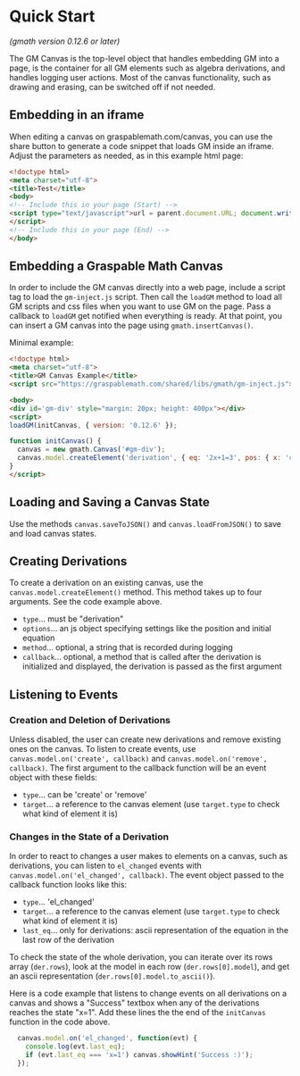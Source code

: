 # Quick Start

*(gmath version 0.12.6 or later)*

The GM Canvas is the top-level object that handles embedding GM into a page, is the container for all GM elements such as algebra derivations, and handles logging user actions. Most of the canvas functionality, such as drawing and erasing, can be switched off if not needed.

## Embedding in an iframe

When editing a canvas on graspablemath.com/canvas, you can use the share button to generate a code snippet that loads GM inside an iframe. Adjust the parameters as needed, as in this example html page:

```html
<!doctype html>
<meta charset="utf-8">
<title>Test</title>
<body>
<!-- Include this in your page (Start) -->
<script type="text/javascript">url = parent.document.URL; document.write('<iframe style="border: none" src=\'https://graspablemath.com/canvas/embed.html?load=_e0df6d1a59896f82&options={"use_toolbar": false, "vertical_scroll": false }&parent_url='+url+'\' width=100% height=400px></iframe>')
</script>
<!-- Include this in your page (End) -->
</body>
```

## Embedding a Graspable Math Canvas

In order to include the GM canvas directly into a web page, include a script tag to load the `gm-inject.js` script. Then call the `loadGM` method to load all GM scripts and css files when you want to use GM on the page. Pass a callback to `loadGM` get notified when everything is ready. At that point, you can insert a GM canvas into the page using `gmath.insertCanvas()`.

Minimal example:

```html
<!doctype html>
<meta charset="utf-8">
<title>GM Canvas Example</title>
<script src="https://graspablemath.com/shared/libs/gmath/gm-inject.js"></script>

<body>
<div id='gm-div' style="margin: 20px; height: 400px"></div>
<script>
loadGM(initCanvas, { version: '0.12.6' });

function initCanvas() {
  canvas = new gmath.Canvas('#gm-div');
  canvas.model.createElement('derivation', { eq: '2x+1=3', pos: { x: 'center', y: 50 } });
}
</script>
```

## Loading and Saving a Canvas State

Use the methods `canvas.saveToJSON()` and `canvas.loadFromJSON()` to save and load canvas states.

## Creating Derivations

To create a derivation on an existing canvas, use the `canvas.model.createElement()` method. This method takes up to four arguments. See the code example above.

* `type`... must be "derivation"
* `options`... an js object specifying settings like the position and initial equation
* `method`... optional, a string that is recorded during logging
* `callback`... optional, a method that is called after the derivation is initialized and displayed, the derivation is passed as the first argument


## Listening to Events

### Creation and Deletion of Derivations

Unless disabled, the user can create new derivations and remove existing ones on the canvas. To listen to create events, use `canvas.model.on('create', callback)` and `canvas.model.on('remove', callback)`. The first argument to the callback function will be an event object with these fields:

* `type`... can be 'create' or 'remove'
* `target`... a reference to the canvas element (use `target.type` to check what kind of element it is)

### Changes in the State of a Derivation

In order to react to changes a user makes to elements on a canvas, such as derivations, you can listen to `el_changed` events with `canvas.model.on('el_changed', callback)`. The event object passed to the callback function looks like this:

* `type`... 'el_changed'
* `target`... a reference to the canvas element (use `target.type` to check what kind of element it is)
* `last_eq`... only for derivations: ascii representation of the equation in the last row of the derivation

To check the state of the whole derivation, you can iterate over its rows array (`der.rows`), look at the model in each row (`der.rows[0].model`), and get an ascii representation (`der.rows[0].model.to_ascii()`).

Here is a code example that listens to change events on all derivations on a canvas and shows a "Success" textbox when any of the derivations reaches the state "x=1". Add these lines the the end of the `initCanvas` function in the code above.

```js
  canvas.model.on('el_changed', function(evt) {
    console.log(evt.last_eq);
    if (evt.last_eq === 'x=1') canvas.showHint('Success :)');
  });
```
